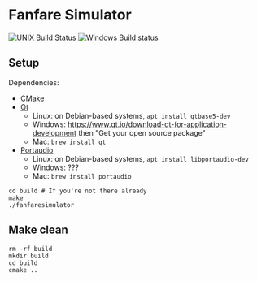 # Fanfare Simulator

[![UNIX Build Status](https://travis-ci.org/fanfaresimulator/fanfaresimulator.svg?branch=master)](https://travis-ci.org/fanfaresimulator/fanfaresimulator)
[![Windows Build status](https://ci.appveyor.com/api/projects/status/feq6cgdphiymy52p?svg=true)](https://ci.appveyor.com/project/emersion/fanfaresimulator)

## Setup

Dependencies:
* [CMake](https://cmake.org/)
* [Qt](https://www.qt.io/)
  * Linux: on Debian-based systems, `apt install qtbase5-dev`
  * Windows: https://www.qt.io/download-qt-for-application-development then "Get your open source package"
  * Mac: `brew install qt`
* [Portaudio](http://www.portaudio.com/)
  * Linux: on Debian-based systems, `apt install libportaudio-dev`
  * Windows: ???
  * Mac: `brew install portaudio`

```shell
cd build # If you're not there already
make
./fanfaresimulator
```

## Make clean

```shell
rm -rf build
mkdir build
cd build
cmake ..
```
